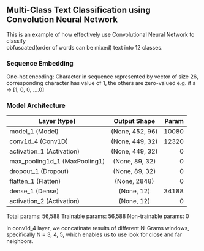 ## Multi-Class Text Classification using Convolution Neural Network

This is an example of how effectively use Convolutional Neural Network to classify  
obfuscated(order of words can be mixed) text into 12 classes. 


### Sequence Embedding 
One-hot encoding: Character in sequence represented by vector of size 26, corresponding character has value of 1, the others are 
zero-valued e.g. if a ->  [1, 0, 0, ....0]
   
### Model Architecture  

| Layer (type)  | Output Shape  | Param  |
| ------------- |:-------------:| -----:|
| model_1 (Model)    | (None, 452, 96)  |10080 |
| conv1d_4 (Conv1D)       | (None, 449, 32)      |    12320  |
| activation_1 (Activation) | (None, 449, 32)       |    0 |  
|max_pooling1d_1 (MaxPooling1)  |(None, 89, 32) |    0 | 
|dropout_1 (Dropout)    | (None, 89, 32)  |    0 |  
|flatten_1 (Flatten)    | (None, 2848)    |    0 | 
|dense_1 (Dense)        | (None, 12)      |    34188 |  
|activation_2 (Activation)  | (None, 12)      |    0 | 

Total params: 56,588
Trainable params: 56,588
Non-trainable params: 0 


In conv1d_4 layer, we concatinate results of different N-Grams windows, specifically N = 3, 4, 5, 
which enables us to use look for close and far neighbors.  


